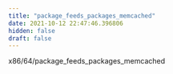 ```yaml
---
title: "package_feeds_packages_memcached"
date: 2021-10-12 22:47:46.396806
hidden: false
draft: false
---
```


x86/64/package_feeds_packages_memcached

